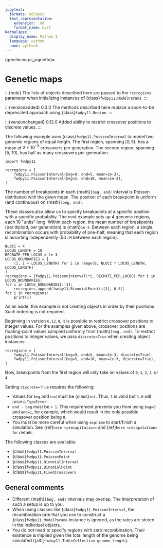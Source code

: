 ```yaml
---
jupytext:
  formats: md:myst
  text_representation:
    extension: .md
    format_name: myst
kernelspec:
  display_name: Python 3
  language: python
  name: python3
---
```


(geneticmaps_vignette)=

# Genetic maps

:::{note}
The lists of objects described here are passed to the `recregions` parameter when initializing instances of {class}`fwdpy11.ModelParams`.
:::

:::{versionadded} 0.3.0
The methods described here replace a soon-to-be deprecated approach using {class}`fwdpy11.Region`.
:::

:::{versionchanged} 0.12.0
Added ability to restrict crossover positions to discrete values.
:::

The following example uses {class}`fwdpy11.PoissonInterval` to model two genomic regions of equal length.
The first region, spanning $[0, 5)$, has a mean of $2 \times 10^{-3}$ crossovers per generation. 
The second region, spanning [5, 10), has half as many crossovers per generation.

```{code-cell} python
import fwdpy11

recregions = [
    fwdpy11.PoissonInterval(beg=0, end=5, mean=2e-3),
    fwdpy11.PoissonInterval(beg=5, end=10, mean=1e-3),
]
```

The number of breakpoints in each {math}`[beg, end)` interval is Poisson distributed with the given mean.
The position of each breakpoint is uniform (and continuous) on {math}`[beg, end)`.

These classes also allow us to specify breakpoints at a specific position with a specific probability.
The next example sets up 4 genomic regions, each 10 "units" long.  Within each region, the mean number of breakpoints (per diploid, per generation) is {math}`1e-3`.
Between each region, a single recombination occurs with probability of
one-half, meaning that each region is assorting independently (50 `cM` between each region).

```{code-cell} python
NLOCI = 4
LOCUS_LENGTH = 10
RECRATE_PER_LOCUS = 1e-3
LOCUS_BOUNDARIES = [
    (i, i + LOCUS_LENGTH) for i in range(0, NLOCI * LOCUS_LENGTH, LOCUS_LENGTH)
]
recregions = [fwdpy11.PoissonInterval(*i, RECRATE_PER_LOCUS) for i in LOCUS_BOUNDARIES]
for i in LOCUS_BOUNDARIES[:-1]:
    recregions.append(fwdpy11.BinomialPoint(i[1], 0.5))
for i in recregions:
    print(i)
```

As an aside, this example is not creating objects in order by their positions.  Such ordering is not required.

Beginning in version `0.12.0`, it is possible to restrict crossover positions to integer values.
For the examples given above, crossover positions are floating-point values sampled uniformly from {math}`[beg, end)`.
To restrict positions to integer values, we pass `discrete=True` when creating object instances:

```{code-cell} python
recregions = [
    fwdpy11.PoissonInterval(beg=0, end=5, mean=2e-3, discrete=True),
    fwdpy11.PoissonInterval(beg=5, end=10, mean=1e-3, discrete=True),
]
```

Now, breakpoints from the first region will only take on values of `0`, `1`, `2`, `3`, or `4`.

Setting `discrete=True` requires the following:

* Values for `beg` and `end` must be {class}`int`.  Thus, `1` is valid but `1.0` will raise a `TypeError`.
* `end - beg` must be `> 1`.  This requirement prevents you from using `beg=0` and `end=1`, for example, which would result in the only possible crossover position being `0`.
* You must be more careful when using `msprime` to start/finish a simulation.
  See {ref}`here <precapitation>` and {ref}`here <recapitation>` for details.

The following classes are available:

* {class}`fwdpy11.PoissonInterval`
* {class}`fwdpy11.PoissonPoint`
* {class}`fwdpy11.BinomialInterval`
* {class}`fwdpy11.BinomialPoint`
* {class}`fwdpy11.FixedCrossovers`

## General comments

* Different {math}`[beg, end)` intervals may overlap.
  The interpretation of such a setup is up to you.
* When using classes like {class}`fwdpy11.PoissonInterval`, the recombination rate that you use to construct a {class}`fwdpy11.ModelParams` instance is ignored, as the rates are stored in the individual objects.
* You do not need to specify regions with zero recombination.
  Their existence is implied given the total length of the genome being simulated ({attr}`fwdpy11.TableCollection.genome_length`).
